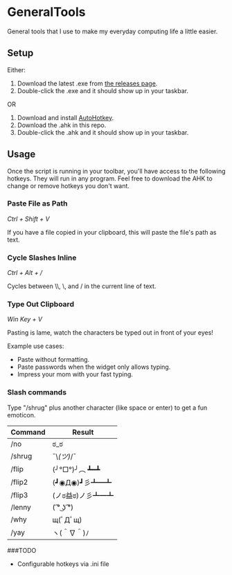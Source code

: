 # GeneralTools
General tools that I use to make my everyday computing life a little easier.

## Setup
Either:
1. Download the latest .exe from [the releases page](https://github.com/Devination/GeneralTools/releases).
2. Double-click the .exe and it should show up in your taskbar.

OR

1. Download and install [AutoHotkey](https://www.autohotkey.com/).
2. Download the .ahk in this repo.
3. Double-click the .ahk and it should show up in your taskbar.

## Usage
Once the script is running in your toolbar, you'll have access to the following hotkeys. They will run in any program. Feel free to download the AHK to change or remove hotkeys you don't want.

### Paste File as Path
_Ctrl + Shift + V_

If you have a file copied in your clipboard, this will paste the file's path as text.

### Cycle Slashes Inline
_Ctrl + Alt + /_

Cycles between \\\\, \\, and / in the current line of text.

### Type Out Clipboard
_Win Key + V_

Pasting is lame, watch the characters be typed out in front of your eyes!

Example use cases:
* Paste without formatting.
* Paste passwords when the widget only allows typing.
* Impress your mom with your fast typing.

### Slash commands
Type "/shrug" plus another character (like space or enter) to get a fun emoticon.

| Command | Result          |
|---------|-----------------|
| /no     | ಠ_ಠ             |
| /shrug  | ¯\\_(ツ)_/¯      |
| /flip   | (╯°□°)╯︵ ┻━┻   |
| /flip2  | (┛◉Д◉)┛彡┻━┻    |
| /flip3  | (ノಠ益ಠ)ノ彡┻━┻ |
| /lenny  | ( ͡° ͜ʖ ͡°)        |
| /why    | щ(ﾟДﾟщ)         |
| /yay    | ヽ(＾∇＾)ﾉ      |

###TODO
* Configurable hotkeys via .ini file
